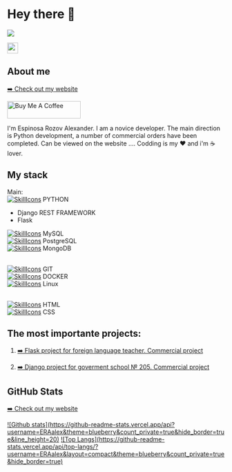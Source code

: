

# Hey there :wave:

<img src="https://www.findmetechie.com/wp-content/uploads/2019/10/hiring-python-developers.jpg">
<p>
  <a href="https://www.linkedin.com/in/alexander-espinosa-rozov-b3b270121/"><img src="https://img.shields.io/badge/linkedin-%230077B5.svg?&style=for-the-badge&logo=linkedin&logoColor=white" height=25></a>
</p>

## About me

<p><a href="https://itespinosa.com/" target="_blank">➡️ Check out my website</a></p>
  <a href="#" target="_blank" rel="noreferrer nofollow">
      <img src="https://sun9-78.userapi.com/impg/3aEf0HBrQ0yU-ZmlyeM0cuBEQGfE5XFMo_Bzsw/SZvJ5dFvUUA.jpg?size=807x227&quality=95&sign=e6e3edf0edd7c987f2f6f6a147a458b1&type=album" alt="Buy Me A Coffee" height="40" width="170" >
    </a>

I'm Espinosa Rozov Alexander. I am a novice developer. The main direction is Python development, a number of commercial orders have been completed. Can be viewed on the website .... Codding is my :heart: and i'm :coffee: lover. 

## My stack
Main:<br/>
[![SkillIcons](https://skillicons.dev/icons?i=python)](https://skillicons.dev) PYTHON <br/>
- Django REST FRAMEWORK<br/>
- Flask<br/>

[![SkillIcons](https://skillicons.dev/icons?i=mysql)](https://skillicons.dev) MySQL <br/>
[![SkillIcons](https://skillicons.dev/icons?i=postgres)](https://skillicons.dev) PostgreSQL <br/>
[![SkillIcons](https://skillicons.dev/icons?i=mongodb)](https://skillicons.dev) MongoDB <br/><br/>

[![SkillIcons](https://skillicons.dev/icons?i=git)](https://skillicons.dev) GIT <br/>
[![SkillIcons](https://skillicons.dev/icons?i=docker)](https://skillicons.dev) DOCKER <br/>
[![SkillIcons](https://skillicons.dev/icons?i=linux)](https://skillicons.dev) Linux <br/><br/>

[![SkillIcons](https://skillicons.dev/icons?i=html)](https://skillicons.dev) HTML <br/>
[![SkillIcons](https://skillicons.dev/icons?i=css)](https://skillicons.dev) CSS <br/>

## The most importante projects:

1. <p><a href="https://espinosamaria.ru/">➡️ Flask project for foreign language teacher. Сommercial project</a></p>
2. <p><a href="http://school.gym205.ru/">➡️ Django project for goverment school № 205. Сommercial project</a></p>






<h2>GitHub Stats</h2>
<p><a href="https://itespinosa.com/" target="_blank">➡️ Check out my website</a></p>
<a href="#">![Github stats](https://github-readme-stats.vercel.app/api?username=ERAalex&theme=blueberry&count_private=true&hide_border=true&line_height=20)</a>
<a href="#">![Top Langs](https://github-readme-stats.vercel.app/api/top-langs/?username=ERAalex&layout=compact&theme=blueberry&count_private=true&hide_border=true)</a>




